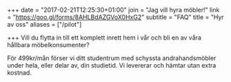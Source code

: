 +++
date = "2017-02-21T12:25:30+01:00"
join = "Jag vill hyra möbler!"
link = "https://goo.gl/forms/8AHLBdAZGVoX0HxG2"
subtitle = "FAQ"
title = "Hyr av oss"
aliases = ["/pilot"]

+++
Vill du flytta in till ett komplett inrett hem i vår och bli en av våra hållbara möbelkonsumenter?

För 499kr/mån förser vi ditt studentrum med schyssta andrahandsmöbler under hela, eller delar av, din studietid. Vi levererar och hämtar utan extra kostnad.
